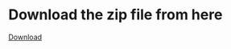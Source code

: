 <h1>Download the zip file from here</h1>
<a target="_blank" href=https://drive.google.com/file/d/1cwooUjhQqhbMsdHaUFHKqxY1uadv9mrl/view?usp=drive_link>Download</a>
